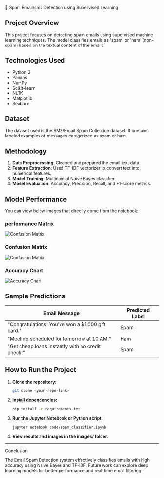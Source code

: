 📩 Spam Email/sms Detection using Supervised Learning

## Project Overview

This project focuses on detecting spam emails using supervised machine learning techniques. The model classifies emails as 'spam' or 'ham' (non-spam) based on the textual content of the emails.

## Technologies Used

- Python 3
- Pandas
- NumPy
- Scikit-learn
- NLTK
- Matplotlib
- Seaborn

## Dataset

The dataset used is the SMS/Email Spam Collection dataset. It contains labeled examples of messages categorized as spam or ham.

## Methodology

1. **Data Preprocessing**: Cleaned and prepared the email text data.
2. **Feature Extraction**: Used TF-IDF vectorizer to convert text into numerical features.
3. **Model Training**: Multinomial Naive Bayes classifier.
4. **Model Evaluation**: Accuracy, Precision, Recall, and F1-score metrics.

## Model Performance

You can view below images that directly come from the notebook:

### performance Matrix

![Confusion Matrix](<img width="957" height="660" alt="Screenshot 2025-10-26 140449" src="https://github.com/user-attachments/assets/f65c3fb4-595e-4303-bef5-e39b3003e412" />
)

### Confusion Matrix

![Confusion Matrix](<img width="788" height="630" alt="Screenshot 2025-10-26 134702" src="https://github.com/user-attachments/assets/57ecf42b-7485-44b2-97c2-37b0a5b3d44a" />
)

### Accuracy Chart

![Accuracy Chart](<img width="614" height="301" alt="Screenshot 2025-10-26 151238" src="https://github.com/user-attachments/assets/38fd69c0-b6c2-4f21-8ee7-50537291825c" />
)

## Sample Predictions

| Email Message                                      | Predicted Label |
|----------------------------------------------------|-----------------|
| "Congratulations! You've won a $1000 gift card."  | Spam            |
| "Meeting scheduled for tomorrow at 10 AM."        | Ham             |
| "Get cheap loans instantly with no credit check!" | Spam            |

## How to Run the Project

1. **Clone the repository:**
   ```bash
   git clone <your-repo-link>
2. **Install dependencies:**
    ```bash
   pip install -r requirements.txt
3. **Run the Jupyter Notebook or Python script:**
    ```bash
    jupyter notebook code/spam_classifier.ipynb
4. **View results and images in the images/ folder.**
--------------
Conclusion

The Email Spam Detection system effectively classifies emails with high accuracy using Naive Bayes and TF-IDF. Future work can explore deep learning models for better performance and real-time email filtering..



